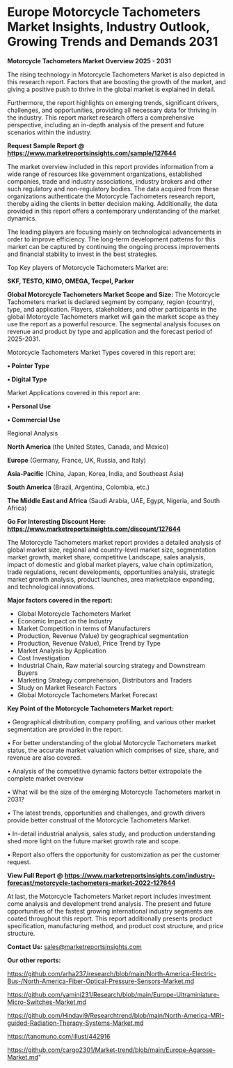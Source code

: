 # Europe Motorcycle Tachometers Market Insights, Industry Outlook, Growing Trends and Demands 2031

<Strong> Motorcycle Tachometers Market Overview 2025 - 2031</strong>

The rising technology in Motorcycle Tachometers Market is also depicted in this research report. Factors that are boosting the growth of the market, and giving a positive push to thrive in the global market is explained in detail.

Furthermore, the report highlights on emerging trends, significant drivers, challenges, and opportunities, providing all necessary data for thriving in the industry. This report market research offers a comprehensive perspective, including an in-depth analysis of the present and future scenarios within the industry.

<strong>Request Sample Report @ <a href=https://www.marketreportsinsights.com/sample/127644>https://www.marketreportsinsights.com/sample/127644</a></strong>

The market overview included in this report provides information from a wide range of resources like government organizations, established companies, trade and industry associations, industry brokers and other such regulatory and non-regulatory bodies. The data acquired from these organizations authenticate the Motorcycle Tachometers research report, thereby aiding the clients in better decision making. Additionally, the data provided in this report offers a contemporary understanding of the market dynamics.

The leading players are focusing mainly on technological advancements in order to improve efficiency. The long-term development patterns for this market can be captured by continuing the ongoing process improvements and financial stability to invest in the best strategies.

Top Key players of Motorcycle Tachometers Market are:

<strong>SKF, TESTO, KIMO, OMEGA, Tecpel, Parker</strong>

<strong><b>Global Motorcycle Tachometers Market Scope and Size:</b></strong>
The Motorcycle Tachometers market is declared segment by company, region (country), type, and application. Players, stakeholders, and other participants in the global Motorcycle Tachometers market will gain the market scope as they use the report as a powerful resource. The segmental analysis focuses on revenue and product by type and application and the forecast period of 2025-2031.

Motorcycle Tachometers Market Types covered in this report are:

<strong>• Pointer Type

• Digital Type</strong>

Market Applications covered in this report are:

<strong>• Personal Use

• Commercial Use</strong> 

Regional Analysis

<strong>North America</strong> (the United States, Canada, and Mexico)

<strong>Europe</strong> (Germany, France, UK, Russia, and Italy)

<strong>Asia-Pacific</strong> (China, Japan, Korea, India, and Southeast Asia)

<strong>South America</strong> (Brazil, Argentina, Colombia, etc.)

<strong>The Middle East and Africa</strong> (Saudi Arabia, UAE, Egypt, Nigeria, and South Africa)

<strong>Go For Interesting Discount Here: <a href=https://www.marketreportsinsights.com/discount/127644>https://www.marketreportsinsights.com/discount/127644</a></strong>

The Motorcycle Tachometers market report provides a detailed analysis of global market size, regional and country-level market size, segmentation market growth, market share, competitive Landscape, sales analysis, impact of domestic and global market players, value chain optimization, trade regulations, recent developments, opportunities analysis, strategic market growth analysis, product launches, area marketplace expanding, and technological innovations.

<strong><b>Major factors covered in the report:</b></strong>
<ul>
  <li>Global Motorcycle Tachometers Market </li>
  <li>Economic Impact on the Industry</li>
  <li>Market Competition in terms of Manufacturers</li>
  <li>Production, Revenue (Value) by geographical segmentation</li>
  <li>Production, Revenue (Value), Price Trend by Type</li>
  <li>Market Analysis by Application</li>
  <li>Cost Investigation</li>
  <li>Industrial Chain, Raw material sourcing strategy and Downstream Buyers</li>
  <li>Marketing Strategy comprehension, Distributors and Traders</li>
  <li>Study on Market Research Factors</li>
  <li>Global Motorcycle Tachometers Market Forecast</li>
</ul>

<strong><b>Key Point of the Motorcycle Tachometers Market report:</b></strong>

• Geographical distribution, company profiling, and various other market segmentation are provided in the report.

• For better understanding of the global Motorcycle Tachometers market status, the accurate market valuation which comprises of size, share, and revenue are also covered.

• Analysis of the competitive dynamic factors better extrapolate the complete market overview

• What will be the size of the emerging Motorcycle Tachometers market in 2031?

• The latest trends, opportunities and challenges, and growth drivers provide better construal of the Motorcycle Tachometers Market.

• In-detail industrial analysis, sales study, and production understanding shed more light on the future market growth rate and scope.

• Report also offers the opportunity for customization as per the customer request.

<strong><b>View Full Report @ <a href=https://www.marketreportsinsights.com/industry-forecast/motorcycle-tachometers-market-2022-127644>https://www.marketreportsinsights.com/industry-forecast/motorcycle-tachometers-market-2022-127644</a></b></strong>


At last, the Motorcycle Tachometers Market report includes investment come analysis and development trend analysis. The present and future opportunities of the fastest growing international industry segments are coated throughout this report. This report additionally presents product specification, manufacturing method, and product cost structure, and price structure.

<strong>Contact Us:</strong>
sales@marketreportsinsights.com

<strong>Our other reports:</strong>

<a href=https://github.com/arha237/research/blob/main/North-America-Electric-Bus-/North-America-Fiber-Optical-Pressure-Sensors-Market.md>https://github.com/arha237/research/blob/main/North-America-Electric-Bus-/North-America-Fiber-Optical-Pressure-Sensors-Market.md</a>

<a href=https://github.com/yamini231/Research/blob/main/Europe-Ultraminiature-Micro-Switches-Market.md>https://github.com/yamini231/Research/blob/main/Europe-Ultraminiature-Micro-Switches-Market.md</a>

<a href=https://github.com/Hindavi9/Researchtrend/blob/main/North-America-MRI-guided-Radiation-Therapy-Systems-Market.md>https://github.com/Hindavi9/Researchtrend/blob/main/North-America-MRI-guided-Radiation-Therapy-Systems-Market.md</a>

<a href=https://tanomuno.com/illust/442916>https://tanomuno.com/illust/442916</a>

<a href=https://github.com/cargo2301/Market-trend/blob/main/Europe-Agarose-Market.md>https://github.com/cargo2301/Market-trend/blob/main/Europe-Agarose-Market.md</a>"
